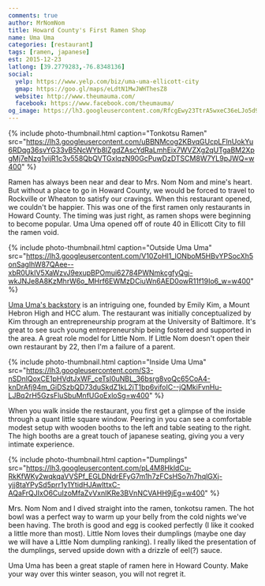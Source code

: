 ```yaml
---
comments: true
author: MrNomNom
title: Howard County's First Ramen Shop
name: Uma Uma
categories: [restaurant]
tags: [ramen, japanese]
est: 2015-12-23
latlong: [39.2779283,-76.8348136]
social:
  yelp: https://www.yelp.com/biz/uma-uma-ellicott-city
  gmap: https://goo.gl/maps/eLdtN1MwJWHThesZ8
  website: http://www.theumauma.com/
  facebook: https://www.facebook.com/theumauma/
og_image: https://lh3.googleusercontent.com/RfcgEwy23TtrA5wxeC36eLJo5d9sB51nEK93Py7geq59s-c8HnzzGVygXoCy5RQVjopkZVeMP4OFFndj5nY3hOcU76KyyJFtQxcSBsLUtfSEui1msYNyRosV48b_qAf-GLe58eEFPw=w400
---
```


{%
  include photo-thumbnail.html 
  caption="Tonkotsu Ramen"
  src="https://lh3.googleusercontent.com/uBBNMcog2KBvqGUcpLFlnUokYu6RDqg36svYG33vB5NcWYb8lZgdZAscYdRaLmhEix7WVZXg2qUTgaBM2XpgMj7eNzg1vijR1c3v558QbQVTGxlqzN90GcPuwDzDTSCM8W7YL9pJWQ=w400"
%}

Ramen has always been near and dear to Mrs. Nom Nom and mine's heart. But without a place to go in Howard County, we would be forced to travel to Rockville or Wheaton to satisfy our cravings. When this restaurant opened, we couldn't be happier. This was one of the first ramen only restaurants in Howard County. The timing was just right, as ramen shops were beginning to become popular. Uma Uma opened off of route 40 in Ellicott City to fill the ramen void.

<!--more-->

{%
  include photo-thumbnail.html 
  caption="Outside Uma Uma"
  src="https://lh3.googleusercontent.com/V10ZoHl1_lONboM5HBvYPSocXh5onSagIhW87QAee--xbR0UkIV5XaWzvJ9exupBPOmui62784PWNmkcgfyQgj-wkJNJe8A8KzMhrW6o_MHrf6EWMzDCiuWn6AED0owR11f19Io6_w=w400"
%}

[Uma Uma's backstory](https://www.howardcc.edu/about-us/news-events/news/hcc-alum-to-give-back-with-scholarship-at-entrepreneurial-celebration) is an intriguing one, founded by Emily Kim, a Mount Hebron High and HCC alum. The restaurant was initially conceptualized by Kim through an entrepreneurship program at the University of Baltimore. It's great to see such young entrepreneurship being fostered and supported in the area. A great role model for Little Nom. If Little Nom doesn't open their own restaurant by 22, then I'm a failure of a parent.

{%
  include photo-thumbnail.html 
  caption="Inside Uma Uma"
  src="https://lh3.googleusercontent.com/S3-nSDnlQoxCE1pHVdtJxWF_ceTsI0uNBL_36bsrg8voQc65CoA4-knDrAfj94m_GiDSzbQD73duSkdZ1kL2jT1bp6vifoIC--jQMkiFvnHu-LJBq2rH5GzsFluSbuMnfUGoExloSg=w400"
%}

When you walk inside the restaurant, you first get a glimpse of the inside through a quant little square window. Peering in you can see a comfortable modest setup with wooden booths to the left and table seating to the right. The high booths are a great touch of japanese seating, giving you a very intimate experience. 

{%
  include photo-thumbnail.html 
  caption="Dumplings"
  src="https://lh3.googleusercontent.com/pL4M8HkldCu-RkKfWKy2wqkqaVVSPf_EGLDNdrEFyG7m1h7zFCsHSo7n7hqlGXj-yjj8taYPySd5prr1y1YtidHJAwlttxC-AQaFrQJIxO6CuIzoMfaZvVxnIKRe3BVnNCVAHH9jEg=w400"
%}

Mrs. Nom Nom and I dived straight into the ramen, tonkotsu ramen. The hot bowl was a perfect way to warm up your belly from the cold nights we've been having. The broth is good and egg is cooked perfectly (I like it cooked a little more than most). Little Nom loves their dumplings (maybe one day we will have a Little Nom dumpling ranking). I really liked the presentation of the dumplings, served upside down with a drizzle of eel(?) sauce.

Uma Uma has been a great staple of ramen here in Howard County. Make your way over this winter season, you will not regret it.
